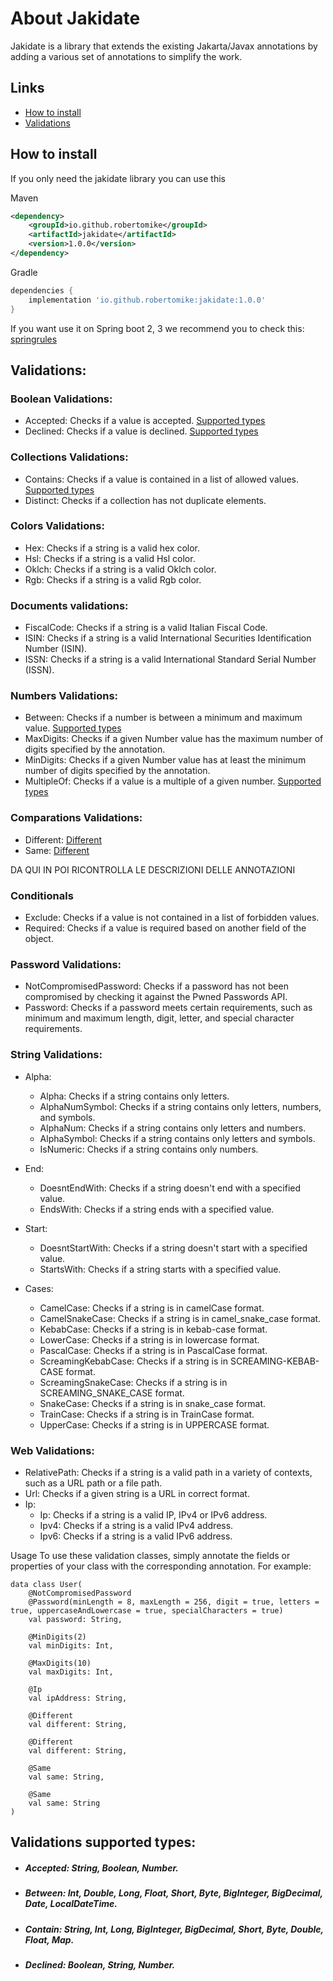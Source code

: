 # About Jakidate

Jakidate is a library that extends the existing Jakarta/Javax annotations by adding a various set of annotations to simplify the work.

## Links
- [How to install](#how-to-install)
- [Validations](#validations)

## How to install

If you only need the jakidate library you can use this

Maven
```xml
<dependency>
    <groupId>io.github.robertomike</groupId>
    <artifactId>jakidate</artifactId>
    <version>1.0.0</version>
</dependency>
```
Gradle
```gradle
dependencies {
    implementation 'io.github.robertomike:jakidate:1.0.0'
}
```

If you want use it on Spring boot 2, 3 we recommend you to check this: [springrules](link)

## Validations:

### Boolean Validations:
- Accepted: Checks if a value is accepted. [Supported types](#accepted-supported-types)
- Declined: Checks if a value is declined. [Supported types](#declined-supported-types)

### Collections Validations:
- Contains: Checks if a value is contained in a list of allowed values. [Supported types](#contain-supported-types)
- Distinct: Checks if a collection has not duplicate elements.

### Colors Validations:
- Hex: Checks if a string is a valid hex color.
- Hsl: Checks if a string is a valid Hsl color.
- Oklch: Checks if a string is a valid Oklch color.
- Rgb: Checks if a string is a valid Rgb color.

### Documents validations:
- FiscalCode: Checks if a string is a valid Italian Fiscal Code.
- ISIN: Checks if a string is a valid International Securities Identification Number (ISIN).
- ISSN: Checks if a string is a valid International Standard Serial Number (ISSN).

### Numbers Validations:
- Between: Checks if a number is between a minimum and maximum value.  [Supported types](#between-supported-types)
- MaxDigits: Checks if a given Number value has the maximum number of digits specified by the annotation.
- MinDigits: Checks if a given Number value has at least the minimum number of digits specified by the annotation.
- MultipleOf: Checks if a value is a multiple of a given number. [Supported types](#multipleof-supported-types)

### Comparations Validations:
- Different: [Different](../../src/main/kotlin/io/github/robertomike/jakidate/validations/objects/comparations/different.md)
- Same: [Different](../../src/main/kotlin/io/github/robertomike/jakidate/validations/objects/comparations/same.md)


DA QUI IN POI RICONTROLLA LE DESCRIZIONI DELLE ANNOTAZIONI


### Conditionals
- Exclude: Checks if a value is not contained in a list of forbidden values.
- Required: Checks if a value is required based on another field of the object.

### Password Validations:
- NotCompromisedPassword: Checks if a password has not been compromised by checking it against the Pwned Passwords API.
- Password: Checks if a password meets certain requirements, such as minimum and maximum length, digit, letter, and special character requirements.

### String Validations:
- Alpha:
  - Alpha: Checks if a string contains only letters. 
  - AlphaNumSymbol: Checks if a string contains only letters, numbers, and symbols.
  - AlphaNum: Checks if a string contains only letters and numbers.
  - AlphaSymbol: Checks if a string contains only letters and symbols.
  - IsNumeric: Checks if a string contains only numbers.
- End:
  - DoesntEndWith: Checks if a string doesn't end with a specified value.
  - EndsWith: Checks if a string ends with a specified value.
- Start:
    - DoesntStartWith: Checks if a string doesn't start with a specified value.
    - StartsWith: Checks if a string starts with a specified value.

- Cases:
  - CamelCase: Checks if a string is in camelCase format.
  - CamelSnakeCase: Checks if a string is in camel_snake_case format.
  - KebabCase: Checks if a string is in kebab-case format.
  - LowerCase: Checks if a string is in lowercase format.
  - PascalCase: Checks if a string is in PascalCase format.
  - ScreamingKebabCase: Checks if a string is in SCREAMING-KEBAB-CASE format.
  - ScreamingSnakeCase: Checks if a string is in SCREAMING_SNAKE_CASE format.
  - SnakeCase: Checks if a string is in snake_case format.
  - TrainCase: Checks if a string is in TrainCase format.
  - UpperCase: Checks if a string is in UPPERCASE format.

### Web Validations:
- RelativePath: Checks if a string is a valid path in a variety of contexts, such as a URL path or a file path.
- Url: Checks if a given string is a URL in correct format.
- Ip:
  - Ip: Checks if a string is a valid IP, IPv4 or IPv6 address.
  - Ipv4: Checks if a string is a valid IPv4 address.
  - Ipv6: Checks if a string is a valid IPv6 address.

Usage
To use these validation classes, simply annotate the fields or properties of your class with the corresponding annotation. For example:

```
data class User(
    @NotCompromisedPassword
    @Password(minLength = 8, maxLength = 256, digit = true, letters = true, uppercaseAndLowercase = true, specialCharacters = true)
    val password: String,

    @MinDigits(2)
    val minDigits: Int,

    @MaxDigits(10)
    val maxDigits: Int,

    @Ip
    val ipAddress: String,

    @Different
    val different: String,

    @Different
    val different: String,

    @Same
    val same: String,

    @Same
    val same: String
)
```
## Validations supported types:

- ##### <a id="accepted-supported-types">Accepted:</a> String, Boolean, Number.
- ##### <a id="between-supported-types">Between:</a> Int, Double, Long, Float, Short, Byte, BigInteger, BigDecimal, Date, LocalDateTime.
- ##### <a id="contain-supported-types">Contain:</a> String, Int, Long, BigInteger, BigDecimal, Short, Byte, Double, Float, Map.
- ##### <a id="declined-supported-types">Declined:</a> Boolean, String, Number.
